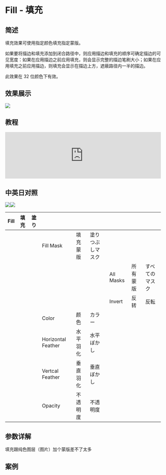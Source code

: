 # Fill - 填充

## 简述

填充效果可使用指定颜色填充指定蒙版。

如果要将描边和填充添加到闭合路径中，则应用描边和填充的顺序可确定描边的可见宽度：如果在应用描边之前应用填充，则会显示完整的描边笔刷大小；如果在应用填充之前应用描边，则填充会显示在描边上方，遮蔽路径内一半的描边。

此效果在 32 位颜色下有效。

## 效果展示

![](https://cdn.yuelili.com/20211212143635.png)

## 教程

<iframe src="https://player.bilibili.com/player.html?bvid=BV1e34y1X7Vj&page=1&high_quality=1" width="100%" allowfullscreen="allowfullscreen" frameborder="0"></iframe>

## 中英日对照

![](https://mir.yuelili.com/wp-content/uploads/user/AE/effects/AE-Effects-Generate-Fill.png)![](https://mir.yuelili.com/wp-content/uploads/user/AE/effects/AE-Effects-Generate-Fill_cn.png)

| Fill | 填充 | 塗り |                    |          |                  |           |          |                |
| ---- | ---- | ---- | ------------------ | -------- | ---------------- | --------- | -------- | -------------- |
|      |      |      | Fill Mask          | 填充蒙版 | 塗りつぶしマスク |           |          |                |
|      |      |      |                    |          |                  | All Masks | 所有蒙版 | すべてのマスク |
|      |      |      |                    |          |                  | Invert    | 反转     | 反転           |
|      |      |      | Color              | 颜色     | カラー           |           |          |                |
|      |      |      | Horizontal Feather | 水平羽化 | 水平ぼかし       |           |          |                |
|      |      |      | Vertcal Feather    | 垂直羽化 | 垂直ぼかし       |           |          |                |
|      |      |      | Opacity            | 不透明度 | 不透明度         |           |          |                |

## 参数详解

填充跟纯色图层（图片）加个蒙版差不了太多

## 案例
